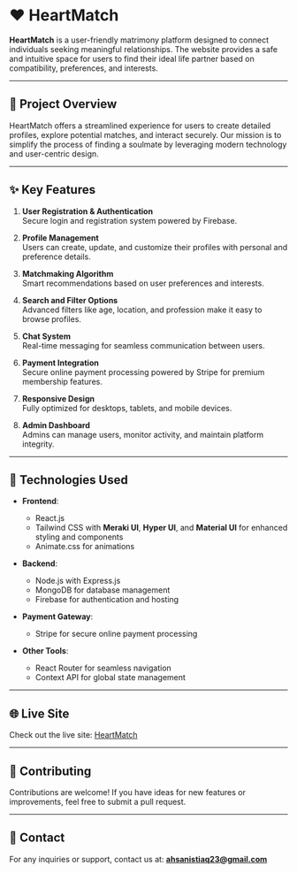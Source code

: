 # ❤️ HeartMatch

**HeartMatch** is a user-friendly matrimony platform designed to connect individuals seeking meaningful relationships. The website provides a safe and intuitive space for users to find their ideal life partner based on compatibility, preferences, and interests.

---

## 📜 Project Overview

HeartMatch offers a streamlined experience for users to create detailed profiles, explore potential matches, and interact securely. Our mission is to simplify the process of finding a soulmate by leveraging modern technology and user-centric design.

---

## ✨ Key Features

1. **User Registration & Authentication**  
   Secure login and registration system powered by Firebase.

2. **Profile Management**  
   Users can create, update, and customize their profiles with personal and preference details.

3. **Matchmaking Algorithm**  
   Smart recommendations based on user preferences and interests.

4. **Search and Filter Options**  
   Advanced filters like age, location, and profession make it easy to browse profiles.

5. **Chat System**  
   Real-time messaging for seamless communication between users.

6. **Payment Integration**  
   Secure online payment processing powered by Stripe for premium membership features.

7. **Responsive Design**  
   Fully optimized for desktops, tablets, and mobile devices.

8. **Admin Dashboard**  
   Admins can manage users, monitor activity, and maintain platform integrity.

---

## 🚀 Technologies Used

- **Frontend**:

  - React.js
  - Tailwind CSS with **Meraki UI**, **Hyper UI**, and **Material UI** for enhanced styling and components
  - Animate.css for animations

- **Backend**:

  - Node.js with Express.js
  - MongoDB for database management
  - Firebase for authentication and hosting

- **Payment Gateway**:

  - Stripe for secure online payment processing

- **Other Tools**:
  - React Router for seamless navigation
  - Context API for global state management

---

## 🌐 Live Site

Check out the live site: [HeartMatch](https://example.com)

---

## 🌟 Contributing

Contributions are welcome! If you have ideas for new features or improvements, feel free to submit a pull request.

---

## 📧 Contact

For any inquiries or support, contact us at: **ahsanistiaq23@gmail.com**
